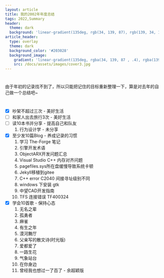 ```yaml
---
layout: article
title: 我的2002年年度总结
tags: 2022,Summary
header:
  theme: dark
  background: 'linear-gradient(135deg, rgb(34, 139, 87), rgb(139, 34, 139))'
article_header:
  type: overlay
  theme: dark
  background_color: '#203028'
  background_image:
    gradient: 'linear-gradient(135deg, rgba(34, 139, 87 , .4), rgba(139, 34, 139, .4))'
    src: /docs/assets/images/cover3.jpg
---
```


# 
由于年初的记录找不到了，所以只能把记住的目标重新整理一下，算是对去年的自己做一个总结吧~

# 

- [x] 吵架不超过三次 - 美好生活
- [ ] 和家人出去旅行3次 - 美好生活
- [ ] 读10本书并分享 - 提高自己和队友
  1. 行为设计学 - 未分享
- [x] 至少发10篇Blog - 养成记录的习惯
  1. 学习 The-Forge 笔记
  2. 引擎开发术语
  3. ObjectARX开发问题汇总
  4. Visual Studio C++ 内存对齐问题
  5. pagefiles.sys所在盘缓慢导致系统卡顿
  6. Jekyll移植到gitee
  7. C++ error C2040 间接寻址级别不同
  8. windows 下安装 gtk
  9. 中望CAD开发指南
  10. TFS 连接错误 TF400324
- [x] 学会10首歌 - 保持心态
  1. 无名之辈
  2. 孤勇者
  3. 麻雀
  4. 有生之年
  5. 漠河舞厅
  6. 父亲写的散文诗(时光版)
  7. 爱都爱了
  8. 一路生花
  9. 气象站台
  10. 在你身边
  11. 曾经我也想过一了百了 - 余超颖版

